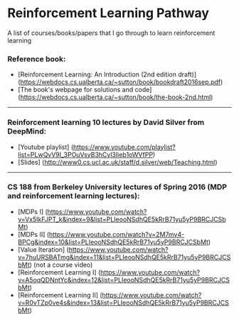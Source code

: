 Reinforcement Learning Pathway
===============================

A list of courses/books/papers that I go through to learn reinforcement learning


### Reference book:
- [Reinforcement Learning: An Introduction (2nd edition draft)] (https://webdocs.cs.ualberta.ca/~sutton/book/bookdraft2016sep.pdf)
- [The book's webpage for solutions and code] (https://webdocs.cs.ualberta.ca/~sutton/book/the-book-2nd.html)

---

### Reinforcement learning 10 lectures by David Silver from DeepMind:
- [Youtube playlist] (https://www.youtube.com/playlist?list=PLwQyV9I_3POuVsyB3hCyl3Iieb1oWVfPP)
- [Slides] (http://www0.cs.ucl.ac.uk/staff/d.silver/web/Teaching.html)

---

### CS 188 from Berkeley University lectures of Spring 2016 (MDP and reinforcement learning lectures):

- [MDPs I] (https://www.youtube.com/watch?v=Vx5IkFJPT_k&index=9&list=PLIeooNSdhQE5kRrB71yu5yP9BRCJCSbMt)
- [MDPs II] (https://www.youtube.com/watch?v=2M7mv4-BPCg&index=10&list=PLIeooNSdhQE5kRrB71yu5yP9BRCJCSbMt)
- [Value Iteration] (https://www.youtube.com/watch?v=7huURSBATmg&index=11&list=PLIeooNSdhQE5kRrB71yu5yP9BRCJCSbMt) (not a course video)
- [Reinforcement Learning I] (https://www.youtube.com/watch?v=A5oqQDNntYc&index=12&list=PLIeooNSdhQE5kRrB71yu5yP9BRCJCSbMt)
- [Reinforcement Learning II] (https://www.youtube.com/watch?v=R0vTZp0ve4s&index=13&list=PLIeooNSdhQE5kRrB71yu5yP9BRCJCSbMt)

